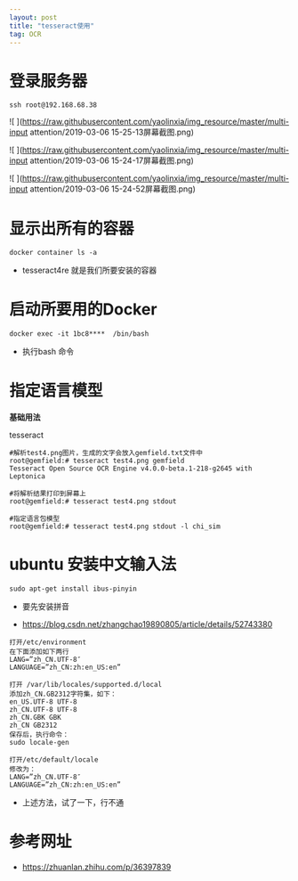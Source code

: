 ```yaml
---
layout: post
title: "tesseract使用"
tag: OCR
---
```


# **登录服务器**

~~~
ssh root@192.168.68.38
~~~

![ ](https://raw.githubusercontent.com/yaolinxia/img_resource/master/multi-input attention/2019-03-06  15-25-13屏幕截图.png)

![ ](https://raw.githubusercontent.com/yaolinxia/img_resource/master/multi-input attention/2019-03-06 15-24-17屏幕截图.png)

![ ](https://raw.githubusercontent.com/yaolinxia/img_resource/master/multi-input attention/2019-03-06 15-24-52屏幕截图.png)

# **显示出所有的容器**

~~~
docker container ls -a
~~~

- tesseract4re 就是我们所要安装的容器



# **启动所要用的Docker**

~~~
docker exec -it 1bc8****  /bin/bash
~~~

- 执行bash 命令





# 指定语言模型

**基础用法**

tesseract <imagename> <outputbase>

```text
#解析test4.png图片，生成的文字会放入gemfield.txt文件中
root@gemfield:# tesseract test4.png gemfield
Tesseract Open Source OCR Engine v4.0.0-beta.1-218-g2645 with Leptonica

#将解析结果打印到屏幕上
root@gemfield:# tesseract test4.png stdout

#指定语言包模型
root@gemfield:# tesseract test4.png stdout -l chi_sim
```

# **ubuntu 安装中文输入法**

~~~
sudo apt-get install ibus-pinyin
~~~

- 要先安装拼音

- <https://blog.csdn.net/zhangchao19890805/article/details/52743380>

~~~
打开/etc/environment
在下面添加如下两行
LANG=”zh_CN.UTF-8″
LANGUAGE=”zh_CN:zh:en_US:en”

打开 /var/lib/locales/supported.d/local
添加zh_CN.GB2312字符集，如下：
en_US.UTF-8 UTF-8
zh_CN.UTF-8 UTF-8
zh_CN.GBK GBK
zh_CN GB2312
保存后，执行命令：
sudo locale-gen

打开/etc/default/locale
修改为：
LANG=”zh_CN.UTF-8″
LANGUAGE=”zh_CN:zh:en_US:en”
~~~

- 上述方法，试了一下，行不通

# **参考网址**

- <https://zhuanlan.zhihu.com/p/36397839>